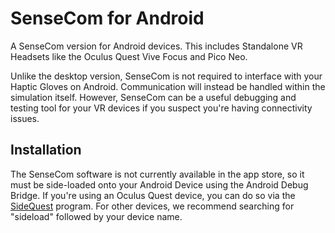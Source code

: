 # SenseCom for Android

A SenseCom version for Android devices. This includes Standalone VR Headsets like the Oculus Quest Vive Focus and Pico Neo.

Unlike the desktop version, SenseCom is not required to interface with your Haptic Gloves on Android. Communication will instead be handled within the simulation itself.
However, SenseCom can be a useful debugging and testing tool for your VR devices if you suspect you're having connectivity issues.

## Installation

The SenseCom software is not currently available in the app store, so it must be side-loaded onto your Android Device using the Android Debug Bridge.
If you're using an Oculus Quest device, you can do so via the [SideQuest](https://sidequestvr.com/) program.
For other devices, we recommend searching for "sideload" followed by your device name. 
